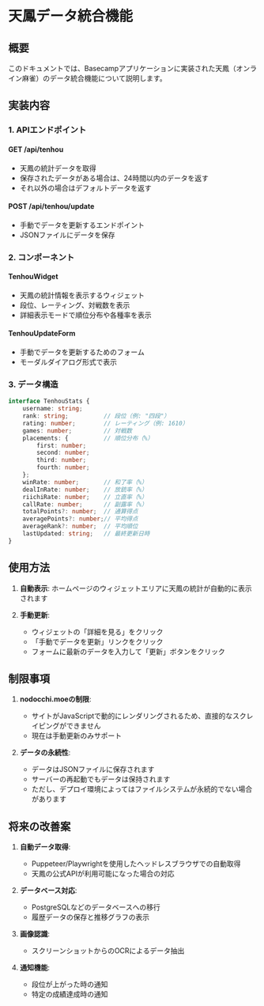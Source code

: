 # 天鳳データ統合機能

## 概要

このドキュメントでは、Basecampアプリケーションに実装された天鳳（オンライン麻雀）のデータ統合機能について説明します。

## 実装内容

### 1. APIエンドポイント

#### GET /api/tenhou
- 天鳳の統計データを取得
- 保存されたデータがある場合は、24時間以内のデータを返す
- それ以外の場合はデフォルトデータを返す

#### POST /api/tenhou/update
- 手動でデータを更新するエンドポイント
- JSONファイルにデータを保存

### 2. コンポーネント

#### TenhouWidget
- 天鳳の統計情報を表示するウィジェット
- 段位、レーティング、対戦数を表示
- 詳細表示モードで順位分布や各種率を表示

#### TenhouUpdateForm
- 手動でデータを更新するためのフォーム
- モーダルダイアログ形式で表示

### 3. データ構造

```typescript
interface TenhouStats {
    username: string;
    rank: string;          // 段位（例: "四段"）
    rating: number;        // レーティング（例: 1610）
    games: number;         // 対戦数
    placements: {          // 順位分布（%）
        first: number;
        second: number;
        third: number;
        fourth: number;
    };
    winRate: number;       // 和了率（%）
    dealInRate: number;    // 放銃率（%）
    riichiRate: number;    // 立直率（%）
    callRate: number;      // 副露率（%）
    totalPoints?: number;  // 通算得点
    averagePoints?: number;// 平均得点
    averageRank?: number;  // 平均順位
    lastUpdated: string;   // 最終更新日時
}
```

## 使用方法

1. **自動表示**: ホームページのウィジェットエリアに天鳳の統計が自動的に表示されます

2. **手動更新**:
   - ウィジェットの「詳細を見る」をクリック
   - 「手動でデータを更新」リンクをクリック
   - フォームに最新のデータを入力して「更新」ボタンをクリック

## 制限事項

1. **nodocchi.moeの制限**: 
   - サイトがJavaScriptで動的にレンダリングされるため、直接的なスクレイピングができません
   - 現在は手動更新のみサポート

2. **データの永続性**:
   - データはJSONファイルに保存されます
   - サーバーの再起動でもデータは保持されます
   - ただし、デプロイ環境によってはファイルシステムが永続的でない場合があります

## 将来の改善案

1. **自動データ取得**:
   - Puppeteer/Playwrightを使用したヘッドレスブラウザでの自動取得
   - 天鳳の公式APIが利用可能になった場合の対応

2. **データベース対応**:
   - PostgreSQLなどのデータベースへの移行
   - 履歴データの保存と推移グラフの表示

3. **画像認識**:
   - スクリーンショットからのOCRによるデータ抽出

4. **通知機能**:
   - 段位が上がった時の通知
   - 特定の成績達成時の通知